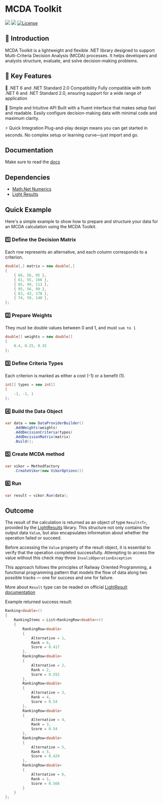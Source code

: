# MCDA Toolkit

[![](https://img.shields.io/nuget/vpre/McdaToolkit?style=for-the-badge&label=Pre-release)](https://www.nuget.org/packages/McdaToolkit)
[![](https://img.shields.io/nuget/v/McdaToolkit?style=for-the-badge&label=Stable)](https://www.nuget.org/packages/McdaToolkit)
[![License](https://img.shields.io/github/license/SarcasticMoose/mcda-toolkit?style=for-the-badge)](https://github.com/SarcasticMoose/mcda-toolkit/blob/master/LICENSE.txt)

## 🧭 Introduction

MCDA Toolkit is a lightweight and flexible .NET library designed to support Multi-Criteria Decision Analysis (MCDA) processes. 
It helps developers and analysts structure, evaluate, and solve decision-making problems.

## 🚀 Key Features

🧩 .NET 6 and .NET Standard 2.0 Compatibility
Fully compatible with both .NET 6 and .NET Standard 2.0, ensuring support for a wide range of application

🧠 Simple and Intuitive API
Built with a fluent interface that makes setup fast and readable. Easily configure decision-making data with minimal code and maximum clarity.

⚡ Quick Integration
Plug-and-play design means you can get started in seconds. No complex setup or learning curve—just import and go.

## Documentation

Make sure to read the [docs](https://sarcasticmoose.github.io/mcda-toolkit-docs)

## Dependencies

- [Math.Net Numerics](https://numerics.mathdotnet.com/)
- [Light Results](https://github.com/jscarle/LightResults)

## Quick Example

Here's a simple example to show how to prepare and structure your data for an MCDA calculation using the MCDA Toolkit.

### 1️⃣   Define the Decision Matrix
Each row represents an alternative, and each column corresponds to a criterion.
```csharp
double[,] matrix = new double[,]
{
    { 66, 56, 95 },
    { 61, 55, 166 },
    { 65, 49, 113 },
    { 95, 56, 99 },
    { 63, 43, 178 },
    { 74, 59, 140 },
};
```


### 2️⃣   Prepare Weights
They must be double values between 0 and 1, and must ``sum to 1``
```csharp
double[] weights = new double[]
{
    0.4, 0.25, 0.35
};
```
### 3️⃣   Define Criteria Types

Each criterion is marked as either a cost (-1) or a benefit (1).
```csharp
int[] types = new int[]
{
    -1, -1, 1
};
```

### 4️⃣  Build the Data Object
```csharp
var data = new DataProviderBuilder()
    .AddWeights(weights)            
    .AddDecisionCriteria(types)      
    .AddDecisionMatrix(matrix)       
    .Build();                     
```

### 5️⃣  Create MCDA method
```csharp
var vikor = MethodFactory
    .CreateVikor(new VikorOptions())
```

### 6️⃣  Run
```csharp
var result = vikor.Run(data);
```

## Outcome

The result of the calculation is returned as an object of type ``Result<T>``, provided by the [LightResults](https://github.com/jscarle/LightResults) library. 
This structure not only contains the output data ``Value``, but also encapsulates information about whether the operation failed or succeed.

Before accessing the ``Value`` property of the result object, it is essential to verify that the operation completed successfully. 
Attempting to access the value without this check may throw ``InvalidOperationException``

This approach follows the principles of Railway Oriented Programming, 
a functional programming pattern that models the flow of data along two possible tracks — one for success and one for failure. 

More about ``Result`` type can be readed on official [LightResult documentation ](https://jscarle.github.io/LightResults/)

Example returned success result:

```csharp
Ranking<double>()
{
    RankingItems = List<RankingRow<double>>()
    {
        RankingRow<double>
        {
            Alternative = 1,
            Rank = 6,
            Score = 0.417
        },
        RankingRow<double>
        {
            Alternative = 2,
            Rank = 2,
            Score = 0.552
        },
        RankingRow<double>
        {
            Alternative = 3,
            Rank = 4,
            Score = 0.54
        },
        RankingRow<double>
        {
            Alternative = 4,
            Rank = 3,
            Score = 0.54
        },
        RankingRow<double>
        {
            Alternative = 5,
            Rank = 5,
            Score = 0.429
        },
        RankingRow<double>
        {
            Alternative = 6,
            Rank = 1,
            Score = 0.568
        }
    }
};
```